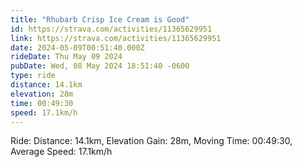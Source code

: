 ```yaml
---
title: "Rhubarb Crisp Ice Cream is Good"
id: https://strava.com/activities/11365629951
link: https://strava.com/activities/11365629951
date: 2024-05-09T00:51:40.000Z
rideDate: Thu May 09 2024
pubDate: Wed, 08 May 2024 18:51:40 -0600
type: ride
distance: 14.1km
elevation: 28m
time: 00:49:30
speed: 17.1km/h
---
```

Ride: Distance: 14.1km, Elevation Gain: 28m, Moving Time: 00:49:30, Average Speed: 17.1km/h